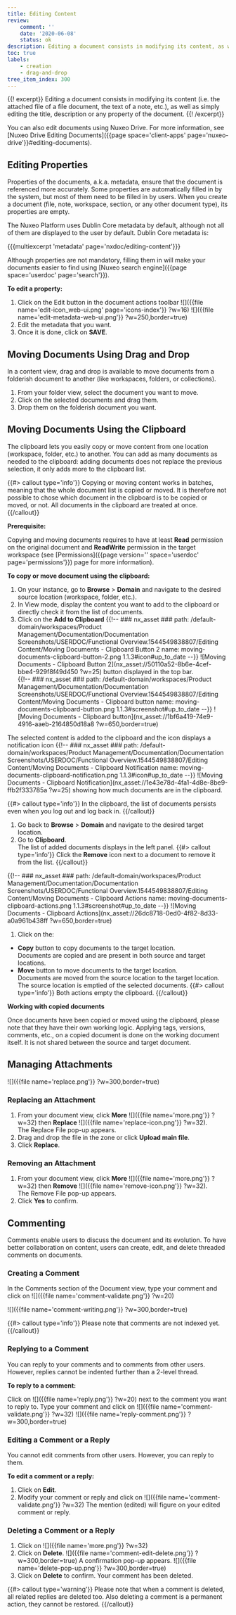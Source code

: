 ```yaml
---
title: Editing Content
review:
    comment: ''
    date: '2020-06-08'
    status: ok
description: Editing a document consists in modifying its content, as well as simply editing the title, description or any property of the document.
toc: true
labels:
    - creation
    - drag-and-drop
tree_item_index: 300
---
```


{{! excerpt}}
Editing a document consists in modifying its content (i.e. the attached file of a file document, the text of a note, etc.), as well as simply editing the title, description or any property of the document.
{{! /excerpt}}

You can also edit documents using Nuxeo Drive. For more information, see [Nuxeo Drive Editing Documents]({{page space='client-apps' page='nuxeo-drive'}}#editing-documents).

## Editing Properties

Properties of the documents, a.k.a. metadata, ensure that the document is referenced more accurately. Some properties are automatically filled in by the system, but most of them need to be filled in by users. When you create a document (file, note, workspace, section, or any other document type), its properties are empty.

The Nuxeo Platform uses Dublin Core metadata by default, although not all of them are displayed to the user by default. Dublin Core metadata is:

{{{multiexcerpt 'metadata' page='nxdoc/editing-content'}}}

Although properties are not mandatory, filling them in will make your documents easier to find using [Nuxeo search engine]({{page space='userdoc' page='search'}}).

**To edit a property:**

1. Click on the Edit button in the document actions toolbar ![]({{file name='edit-icon_web-ui.png' page='icons-index'}} ?w=16)
    ![]({{file name='edit-metadata-web-ui.png'}} ?w=250,border=true)
1. Edit the metadata that you want.
1. Once it is done, click on **SAVE**.

## Moving Documents Using Drag and Drop

In a content view, drag and drop is available to move documents from a folderish document to another (like workspaces, folders, or collections).

1. From your folder view, select the document you want to move.
1. Click on the selected documents and drag them.
1. Drop them on the folderish document you want.

## Moving Documents Using the Clipboard

The clipboard lets you easily copy or move content from one location (workspace, folder, etc.) to another. You can add as many documents as needed to the clipboard: adding documents does not replace the previous selection, it only adds more to the clipboard list. </br>

{{#> callout type='info'}}
Copying or moving content works in batches, meaning that the whole document list is copied or moved. It is therefore not possible to chose which document in the clipboard is to be copied or moved, or not. All documents in the clipboard are treated at once.
{{/callout}}

**Prerequisite:**

Copying and moving documents requires to have at least **Read** permission on the original document and **ReadWrite** permission in the target workspace (see [Permissions]({{page version='' space='userdoc' page='permissions'}}) page for more information).

**To copy or move document using the clipboard:**

1. On your instance, go to **Browse** > **Domain** and navigate to the desired source location (workspace, folder, etc.).
1. In View mode, display the content you want to add to the clipboard or directly check it from the list of documents.
1. Click on the **Add to Clipboard** {{!--     ### nx_asset ###
    path: /default-domain/workspaces/Product Management/Documentation/Documentation Screenshots/USERDOC/Functional Overview.1544549838807/Editing Content/Moving Documents - Clipboard Button 2
    name: moving-documents-clipboard-button-2.png
    1.1.3#icon#up_to_date
--}}
![Moving Documents - Clipboard Button 2](nx_asset://50110a52-8b6e-4cef-bbe4-929f8f49d450 ?w=25) button displayed in the top bar. </br>
{{!--     ### nx_asset ###
    path: /default-domain/workspaces/Product Management/Documentation/Documentation Screenshots/USERDOC/Functional Overview.1544549838807/Editing Content/Moving Documents - Clipboard button
    name: moving-documents-clipboard-button.png
    1.1.3#screenshot#up_to_date
--}}
![Moving Documents - Clipboard button](nx_asset://1bf6a419-74e9-4916-aaeb-2164850d18a8 ?w=650,border=true)

  The selected content is added to the clipboard and the icon displays a notification icon {{!--     ### nx_asset ###
    path: /default-domain/workspaces/Product Management/Documentation/Documentation Screenshots/USERDOC/Functional Overview.1544549838807/Editing Content/Moving Documents - Clipboard Notification
    name: moving-documents-clipboard-notification.png
    1.1.3#icon#up_to_date
--}}
![Moving Documents - Clipboard Notification](nx_asset://1e43e78d-4fa1-4d8e-8be9-ffb2f333785a ?w=25) showing how much documents are in the clipboard.

  {{#> callout type='info'}}
  In the clipboard, the list of documents persists even when you log out and log back in.
  {{/callout}}

1. Go back to **Browse** > **Domain** and navigate to the desired target location.
1. Go to **Clipboard**. </br>
  The list of added documents displays in the left panel.
  {{#> callout type='info'}}
  Click the **Remove** icon next to a document to remove it from the list.
  {{/callout}}

  {{!--     ### nx_asset ###
    path: /default-domain/workspaces/Product Management/Documentation/Documentation Screenshots/USERDOC/Functional Overview.1544549838807/Editing Content/Moving Documents - Clipboard Actions
    name: moving-documents-clipboard-actions.png
    1.1.3#screenshot#up_to_date
  --}}
  ![Moving Documents - Clipboard Actions](nx_asset://26dc8718-0ed0-4f82-8d33-a0a961b438ff ?w=650,border=true)
1. Click on the:
  - **Copy** button to copy documents to the target location. </br>
  Documents are copied and are present in both source and target locations.
  - **Move** button to move documents to the target location. </br>
  Documents are moved from the source location to the target location. The source location is emptied of the selected documents.
  {{#> callout type='info'}}
  Both actions empty the clipboard.
  {{/callout}}

**Working with copied documents**

Once documents have been copied or moved using the clipboard, please note that they have their own working logic. Applying tags, versions, comments, etc., on a copied document is done on the working document itself. It is not shared between the source and target document.

## Managing Attachments

![]({{file name='replace.png'}} ?w=300,border=true)

### Replacing an Attachment

1. From your document view, click **More** ![]({{file name='more.png'}} ?w=32) then **Replace** ![]({{file name='replace-icon.png'}} ?w=32).</br>
   The Replace File pop-up appears.
1. Drag and drop the file in the zone or click **Upload main file**.
1. Click **Replace**.

### Removing an Attachment

1. From your document view, click **More** ![]({{file name='more.png'}} ?w=32) then **Remove** ![]({{file name='remove-icon.png'}} ?w=32).</br>
  The Remove File pop-up appears.
1. Click **Yes** to confirm.

## Commenting

Comments enable users to discuss the document and its evolution. To have better collaboration on content, users can create, edit, and delete threaded comments on documents.

### Creating a Comment

In the Comments section of the Document view, type your comment and click on ![]({{file name='comment-validate.png'}} ?w=20)

![]({{file name='comment-writing.png'}} ?w=300,border=true)

{{#> callout type='info'}}
Please note that comments are not indexed yet.
{{/callout}}

### Replying to a Comment
You can reply to your comments and to comments from other users. However, replies cannot be indented further than a 2-level thread.

**To reply to a comment:**

Click on ![]({{file name='reply.png'}} ?w=20) next to the comment you want to reply to.
Type your comment and click on ![]({{file name='comment-validate.png'}} ?w=32)
![]({{file name='reply-comment.png'}} ?w=300,border=true)

### Editing a Comment or a Reply
You cannot edit comments from other users. However, you can reply to them.

**To edit a comment or a reply:**

1. Click on **Edit**.
1. Modify your comment or reply and click on ![]({{file name='comment-validate.png'}} ?w=32)
The mention (edited) will figure on your edited comment or reply.

### Deleting a Comment or a Reply

1. Click on ![]({{file name='more.png'}} ?w=32)
1. Click on **Delete**.
   ![]({{file name='comment-edit-delete.png'}} ?w=300,border=true)
   A confirmation pop-up appears.
   ![]({{file name='delete-pop-up.png'}} ?w=300,border=true)
1. Click on **Delete** to confirm. Your comment has been deleted.

{{#> callout type='warning'}}
Please note that when a comment is deleted, all related replies are deleted too. Also deleting a comment is a permanent action, they cannot be restored.
{{/callout}}
